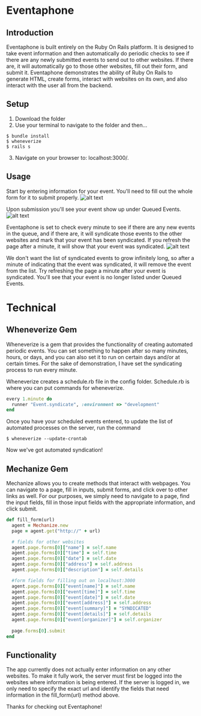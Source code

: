 # Eventaphone

## Introduction
Eventaphone is built entirely on the Ruby On Rails platform. It is designed to take event information and then automatically do periodic checks to see if there are any newly submitted events to send out to other websites. If there are, it will automatically go to those other websites, fill out their form, and submit it. Eventaphone demonstrates the ability of Ruby On Rails to generate HTML, create forms, interact with websites on its own, and also interact with the user all from the backend.

## Setup
1. Download the folder
2. Use your terminal to navigate to the folder and then...
```
$ bundle install
$ wheneverize
$ rails s
```
3. Navigate on your browser to: localhost:3000/.

## Usage
Start by entering information for your event. You'll need to fill out the whole form for it to submit properly. 
![alt text](https://user-images.githubusercontent.com/30483700/35950512-ee65d2a8-0c44-11e8-8e7d-936bca1e0b53.png)

Upon submission you'll see your event show up under Queued Events. 
![alt text](https://user-images.githubusercontent.com/30483700/35950596-547e35f8-0c45-11e8-937a-4b9b31adbe0f.png)

Eventaphone is set to check every minute to see if there are any new events in the queue, and if there are, it will syndicate those events to the other websites and mark that your event has been syndicated. If you refresh the page after a minute, it will show that your event was syndicated.
![alt text](https://user-images.githubusercontent.com/30483700/35950635-8271752e-0c45-11e8-874a-c1bf6335947a.png)

We don't want the list of syndicated events to grow infinitely long, so after a minute of indicating that the event was syndicated, it will remove the event from the list. Try refreshing the page a minute after your event is syndicated. You'll see that your event is no longer listed under Queued Events.

# Technical
## Wheneverize Gem
Wheneverize is a gem that provides the functionality of creating automated periodic events. You can set something to happen after so many minutes, hours, or days, and you can also set it to run on certain days and/or at certain times. For the sake of demonstration, I have set the syndicating process to run every minute. 

Wheneverize creates a schedule.rb file in the config folder. Schedule.rb is where you can put commands for wheneverize. 
```ruby
every 1.minute do
  runner "Event.syndicate", :environment => "development"
end
```
Once you have your scheduled events entered, to update the list of automated processes on the server, run the command
```
$ wheneverize --update-crontab
```
Now we've got automated syndication!
## Mechanize Gem
Mechanize allows you to create methods that interact with webpages. You can navigate to a page, fill in inputs, submit forms, and click over to other links as well. For our purposes, we simply need to navigate to a page, find the input fields, fill in those input fields with the appropriate information, and click submit.
```ruby
def fill_form(url)
  agent = Mechanize.new
  page = agent.get("http://" + url)

  # fields for other websites
  agent.page.forms[0]["name"] = self.name
  agent.page.forms[0]["time"] = self.time
  agent.page.forms[0]["date"] = self.date
  agent.page.forms[0]["address"] = self.address
  agent.page.forms[0]["description"] = self.details

  #form fields for filling out on localhost:3000
  agent.page.forms[0]["event[name]"] = self.name
  agent.page.forms[0]["event[time]"] = self.time
  agent.page.forms[0]["event[date]"] = self.date
  agent.page.forms[0]["event[address]"] = self.address
  agent.page.forms[0]["event[summary]"] = "SYNDICATED"
  agent.page.forms[0]["event[details]"] = self.details
  agent.page.forms[0]["event[organizer]"] = self.organizer
  
  page.forms[0].submit 
end
```
## Functionality
The app currently does not actually enter information on any other websites. To make it fully work, the server must first be logged into the websites where information is being entered. If the server is logged in, we only need to specify the exact url and identify the fields that need information in the fill_form(url) method above.

Thanks for checking out Eventaphone!

